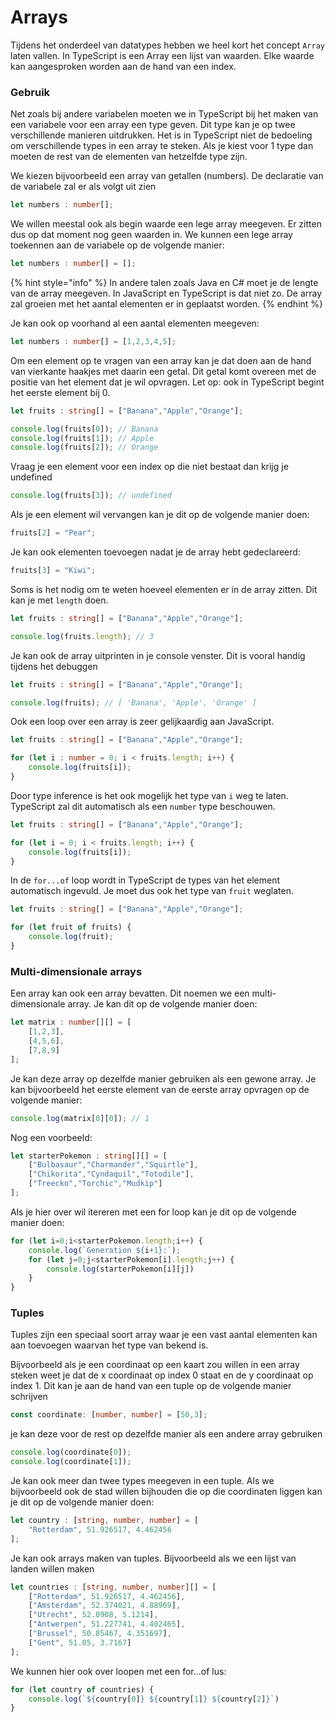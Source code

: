 # Arrays

Tijdens het onderdeel van datatypes hebben we heel kort het concept `Array` laten vallen. In TypeScript is een Array een lijst van waarden. Elke waarde kan aangesproken worden aan de hand van een index.

### Gebruik

Net zoals bij andere variabelen moeten we in TypeScript bij het maken van een variabele voor een array een type geven. Dit type kan je op twee verschillende manieren uitdrukken. Het is in TypeScript niet de bedoeling om verschillende types in een array te steken. Als je kiest voor 1 type dan moeten de rest van de elementen van hetzelfde type zijn.

We kiezen bijvoorbeeld een array van getallen (numbers). De declaratie van de variabele zal er als volgt uit zien

```typescript
let numbers : number[];
```

We willen meestal ook als begin waarde een lege array meegeven. Er zitten dus op dat moment nog geen waarden in. We kunnen een lege array toekennen aan de variabele op de volgende manier:

```typescript
let numbers : number[] = [];
```

{% hint style="info" %}
In andere talen zoals Java en C# moet je de lengte van de array meegeven. In JavaScript en TypeScript is dat niet zo. De array zal groeien met het aantal elementen er in geplaatst worden.
{% endhint %}

Je kan ook op voorhand al een aantal elementen meegeven:

```typescript
let numbers : number[] = [1,2,3,4,5];
```

Om een element op te vragen van een array kan je dat doen aan de hand van vierkante haakjes met daarin een getal. Dit getal komt overeen met de positie van het element dat je wil opvragen. Let op: ook in TypeScript begint het eerste element bij 0.

```typescript
let fruits : string[] = ["Banana","Apple","Orange"];

console.log(fruits[0]); // Banana
console.log(fruits[1]); // Apple
console.log(fruits[2]); // Orange
```

Vraag je een element voor een index op die niet bestaat dan krijg je undefined

```typescript
console.log(fruits[3]); // undefined
```

Als je een element wil vervangen kan je dit op de volgende manier doen:

```typescript
fruits[2] = "Pear";
```

Je kan ook elementen toevoegen nadat je de array hebt gedeclareerd:

```typescript
fruits[3] = "Kiwi";
```

Soms is het nodig om te weten hoeveel elementen er in de array zitten. Dit kan je met `length` doen.

```typescript
let fruits : string[] = ["Banana","Apple","Orange"];

console.log(fruits.length); // 3
```

Je kan ook de array uitprinten in je console venster. Dit is vooral handig tijdens het debuggen

```typescript
let fruits : string[] = ["Banana","Apple","Orange"];

console.log(fruits); // [ 'Banana', 'Apple', 'Orange' ]
```

Ook een loop over een array is zeer gelijkaardig aan JavaScript.

```typescript
let fruits : string[] = ["Banana","Apple","Orange"];

for (let i : number = 0; i < fruits.length; i++) {
    console.log(fruits[i]);
}
```

Door type inference is het ook mogelijk het type van `i` weg te laten. TypeScript zal dit automatisch als een `number` type beschouwen.

```typescript
let fruits : string[] = ["Banana","Apple","Orange"];

for (let i = 0; i < fruits.length; i++) {
    console.log(fruits[i]);
}
```

In de `for...of` loop wordt in TypeScript de types van het element automatisch ingevuld. Je moet dus ook het type van `fruit` weglaten.

```typescript
let fruits : string[] = ["Banana","Apple","Orange"];

for (let fruit of fruits) {
    console.log(fruit);
}
```

### Multi-dimensionale arrays

Een array kan ook een array bevatten. Dit noemen we een multi-dimensionale array. Je kan dit op de volgende manier doen:

```typescript
let matrix : number[][] = [
    [1,2,3],
    [4,5,6],
    [7,8,9]
];
```

Je kan deze array op dezelfde manier gebruiken als een gewone array. Je kan bijvoorbeeld het eerste element van de eerste array opvragen op de volgende manier:

```typescript
console.log(matrix[0][0]); // 1
```

Nog een voorbeeld:

```typescript
let starterPokemon : string[][] = [
    ["Bulbasaur","Charmander","Squirtle"],
    ["Chikorita","Cyndaquil","Totodile"],
    ["Treecko","Torchic","Mudkip"]
];
```

Als je hier over wil itereren met een for loop kan je dit op de volgende manier doen:

```typescript
for (let i=0;i<starterPokemon.length;i++) {
    console.log(`Generation ${i+1}:`);
    for (let j=0;j<starterPokemon[i].length;j++) {
        console.log(starterPokemon[i][j])
    }
}
```

### Tuples

Tuples zijn een speciaal soort array waar je een vast aantal elementen kan aan toevoegen waarvan het type van bekend is.

Bijvoorbeeld als je een coordinaat op een kaart zou willen in een array steken weet je dat de x coordinaat op index 0 staat en de y coordinaat op index 1. Dit kan je aan de hand van een tuple op de volgende manier schrijven

```typescript
const coordinate: [number, number] = [50,3];
```

je kan deze voor de rest op dezelfde manier als een andere array gebruiken

```typescript
console.log(coordinate[0]);
console.log(coordinate[1]);
```

Je kan ook meer dan twee types meegeven in een tuple. Als we bijvoorbeeld ook de stad willen bijhouden die op die coordinaten liggen kan je dit op de volgende manier doen:

```typescript
let country : [string, number, number] = [
    "Rotterdam", 51.926517, 4.462456
];
```

Je kan ook arrays maken van tuples. Bijvoorbeeld als we een lijst van landen willen maken

```typescript
let countries : [string, number, number][] = [
    ["Rotterdam", 51.926517, 4.462456],
    ["Amsterdam", 52.374021, 4.88969],
    ["Utrecht", 52.0908, 5.1214],
    ["Antwerpen", 51.227741, 4.402465],
    ["Brussel", 50.85467, 4.351697],
    ["Gent", 51.05, 3.7167]
];
```

We kunnen hier ook over loopen met een for...of lus:

```typescript
for (let country of countries) {
    console.log(`${country[0]} ${country[1]} ${country[2]}`)
}
```

